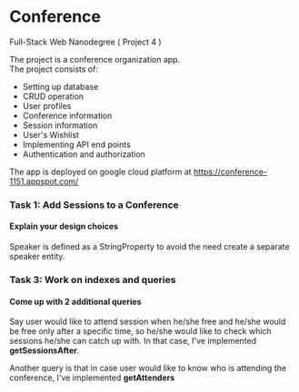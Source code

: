 # Conference
Full-Stack Web Nanodegree ( Project 4 )

The project is a conference organization app.<br>
The project consists of:<br>
* Setting up database
* CRUD operation
* User profiles
* Conference information
* Session information
* User's Wishlist
* Implementing API end points
* Authentication and authorization

The app is deployed on google cloud platform at https://conference-1151.appspot.com/


### Task 1: Add Sessions to a Conference

#### Explain your design choices
Speaker is defined as a StringProperty to avoid the need create a separate speaker entity.


### Task 3: Work on indexes and queries

#### Come up with 2 additional queries
Say user would like to attend session when he/she free 
and he/she would be free only after a specific time, 
so he/she would like to check which sessions he/she can catch up with. 
In that case, I've implemented **getSessionsAfter**.

Another query is that in case user would like to know who is attending
the conference, I've implemented **getAttenders**